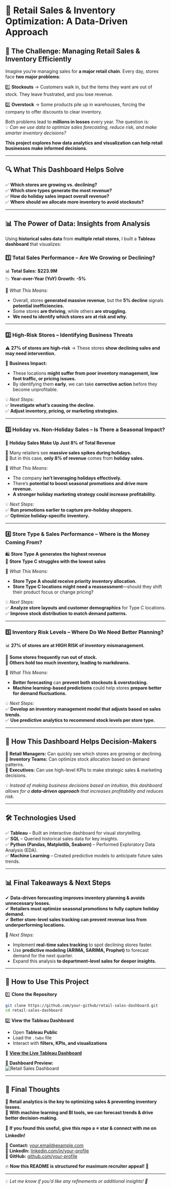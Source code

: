 


# 🛒 **Retail Sales & Inventory Optimization: A Data-Driven Approach**  

## **📢 The Challenge: Managing Retail Sales & Inventory Efficiently**  
Imagine you’re managing sales for **a major retail chain**. Every day, stores face **two major problems**:  

1️⃣ **Stockouts** → Customers walk in, but the items they want are out of stock. They leave frustrated, and you lose revenue.  

2️⃣ **Overstock** → Some products pile up in warehouses, forcing the company to offer discounts to clear inventory.  

Both problems lead to **millions in losses** every year. The question is:  
💡 *Can we use data to optimize sales forecasting, reduce risk, and make smarter inventory decisions?*  

**This project explores how data analytics and visualization can help retail businesses make informed decisions.**  

---

## **🔍 What This Dashboard Helps Solve**
✅ **Which stores are growing vs. declining?**  
✅ **Which store types generate the most revenue?**  
✅ **How do holiday sales impact overall revenue?**  
✅ **Where should we allocate more inventory to avoid stockouts?**  

---

## **📊 The Power of Data: Insights from Analysis**
Using **historical sales data** from **multiple retail stores**, I built a **Tableau dashboard** that visualizes:  

### **1️⃣ Total Sales Performance – Are We Growing or Declining?**  
📊 **Total Sales:** **$223.9M**  
📉 **Year-over-Year (YoY) Growth:** **-5%**  

🚀 *What This Means:*  
- Overall, stores **generated massive revenue**, but the **5% decline** signals **potential inefficiencies.**  
- Some stores **are thriving**, while others **are struggling.**  
- **We need to identify which stores are at risk and why.**  

---

### **2️⃣ High-Risk Stores – Identifying Business Threats**  
⚠️ **27% of stores are high-risk** → These stores **show declining sales and may need intervention.**  

🔎 **Business Impact:**  
- These locations **might suffer from poor inventory management, low foot traffic, or pricing issues.**  
- By identifying them **early**, we can take **corrective action** before they become unprofitable.  

💡 *Next Steps:*  
✅ **Investigate what’s causing the decline.**  
✅ **Adjust inventory, pricing, or marketing strategies.**  

---

### **3️⃣ Holiday vs. Non-Holiday Sales – Is There a Seasonal Impact?**  
🎉 **Holiday Sales Make Up Just 8% of Total Revenue**  

🔹 Many retailers see **massive sales spikes during holidays.**  
🔹 But in this case, **only 8% of revenue** comes from **holiday sales.**  

🚀 *What This Means:*  
- The company **isn’t leveraging holidays effectively.**  
- There’s **potential to boost seasonal promotions and drive more revenue.**  
- **A stronger holiday marketing strategy could increase profitability.**  

💡 *Next Steps:*  
✅ **Run promotions earlier to capture pre-holiday shoppers.**  
✅ **Optimize holiday-specific inventory.**  

---

### **4️⃣ Store Type & Sales Performance – Where is the Money Coming From?**  
🛍️ **Store Type A generates the highest revenue**  
🛒 **Store Type C struggles with the lowest sales**  

🚀 *What This Means:*  
- **Store Type A should receive priority inventory allocation.**  
- **Store Type C locations might need a reassessment**—should they shift their product focus or change pricing?  

💡 *Next Steps:*  
✅ **Analyze store layouts and customer demographics** for Type C locations.  
✅ **Improve stock distribution to match demand patterns.**  

---

### **5️⃣ Inventory Risk Levels – Where Do We Need Better Planning?**  
📊 **27% of stores are at HIGH RISK of inventory mismanagement.**  

🔹 **Some stores frequently run out of stock.**  
🔹 **Others hold too much inventory, leading to markdowns.**  

🚀 *What This Means:*  
- **Better forecasting** can **prevent both stockouts & overstocking.**  
- **Machine learning-based predictions** could help stores **prepare better for demand fluctuations.**  

💡 *Next Steps:*  
✅ **Develop an inventory management model that adjusts based on sales trends.**  
✅ **Use predictive analytics to recommend stock levels per store type.**  

---

## **📌 How This Dashboard Helps Decision-Makers**
🔹 **Retail Managers:** Can quickly see which stores are growing or declining.  
🔹 **Inventory Teams:** Can optimize stock allocation based on demand patterns.  
🔹 **Executives:** Can use high-level KPIs to make strategic sales & marketing decisions.  

💡 *Instead of making business decisions based on intuition, this dashboard allows for a **data-driven approach** that increases profitability and reduces risk.*  

---

## **🛠️ Technologies Used**
✅ **Tableau** – Built an interactive dashboard for visual storytelling.  
✅ **SQL** – Queried historical sales data for key insights.  
✅ **Python (Pandas, Matplotlib, Seaborn)** – Performed Exploratory Data Analysis (EDA).  
✅ **Machine Learning** – Created predictive models to anticipate future sales trends.  

---

## **📊 Final Takeaways & Next Steps**
✔ **Data-driven forecasting improves inventory planning & avoids unnecessary losses.**  
✔ **Retailers must optimize seasonal promotions to fully capture holiday demand.**  
✔ **Better store-level sales tracking can prevent revenue loss from underperforming locations.**  

🚀 *Next Steps:*  
- Implement **real-time sales tracking** to spot declining stores faster.  
- Use **predictive modeling (ARIMA, SARIMA, Prophet)** to forecast demand for the next quarter.  
- Expand this analysis **to department-level sales for deeper insights.**  

---

## **📂 How to Use This Project**
1️⃣ **Clone the Repository**
```bash
git clone https://github.com/your-github/retail-sales-dashboard.git
cd retail-sales-dashboard
```
2️⃣ **View the Tableau Dashboard**
- Open **Tableau Public**  
- Load the `.twbx` file  
- Interact with **filters, KPIs, and visualizations**  

🔗 **[View the Live Tableau Dashboard](your_tableau_dashboard_link_here)**  

📸 **Dashboard Preview:**  
![Retail Sales Dashboard](https://github.com/user-attachments/assets/45ec0bc3-91cb-4258-9e72-c9f9f485b5b9)


---

## **📢 Final Thoughts**
📌 **Retail analytics is the key to optimizing sales & preventing inventory losses.**  
📌 **With machine learning and BI tools, we can forecast trends & drive better decision-making.**  

🚀 **If you found this useful, give this repo a ⭐ star & connect with me on LinkedIn!**  

📧 **Contact:** [your.email@example.com](mailto:your.email@example.com)  
🔗 **LinkedIn:** [linkedin.com/in/your-profile](https://linkedin.com/in/your-profile)  
🔗 **GitHub:** [github.com/your-profile](https://github.com/your-profile)  

🔥 **Now this README is structured for maximum recruiter appeal!** 🚀  

---

💡 *Let me know if you’d like any refinements or additional insights! 🎯*
